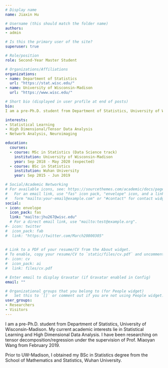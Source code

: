 ```yaml
---
# Display name
name: Jiaxin Hu

# Username (this should match the folder name)
authors:
- admin

# Is this the primary user of the site?
superuser: true

# Role/position
role: Second-Year Master Student

# Organizations/Affiliations
organizations:
- name: Department of Statistics
  url: "https://stat.wisc.edu/"
- name: University of Wisconsin-Madison
  url: "https://www.wisc.edu/"

# Short bio (displayed in user profile at end of posts)
bio: 
I am a pre-Ph.D. student from Department of Statistics, University of Wisconsin-Madison. My current academic interests lie in Statistical Learning and High Dimensional Data Analysis. I have been researching on tensor decomposition/regression under the supervision of Prof. Miaoyan Wang from February 2019. Prior to UW-Madison, I obtained my BSc in Statistics degree from the School of Mathematics and Statistics, Wuhan University.

interests:
- Statistical Learning
- High Dimensional/Tensor Data Analysis
- Network Analysis, Neuroimaging

education:
  courses:
  - course: MSc in Statistics (Data Science track)
    institution: University of Wisconsin-Madison
    year: Sep 2018 - May 2020 (expected)
  - course: BSc in Statistics
    institution: Wuhan University
    year: Sep 2015 - Jun 2019

# Social/Academic Networking
# For available icons, see: https://sourcethemes.com/academic/docs/page-builder/#icons
#   For an email link, use "fas" icon pack, "envelope" icon, and a link in the
#   form "mailto:your-email@example.com" or "#contact" for contact widget.
social:
- icon: envelope
  icon_pack: fas
  link: "mailto:jhu267@wisc.edu"  
  # For a direct email link, use "mailto:test@example.org".
#- icon: twitter
#  icon_pack: fab
#  link: "https://twitter.com/March20800305"
  
  
# Link to a PDF of your resume/CV from the About widget.
# To enable, copy your resume/CV to `static/files/cv.pdf` and uncomment the lines below.
#- icon: cv
#  icon_pack: ai
#  link: files/cv.pdf

# Enter email to display Gravatar (if Gravatar enabled in Config)
email: ""

# Organizational groups that you belong to (for People widget)
#   Set this to `[]` or comment out if you are not using People widget.
user_groups:
- Researchers
- Visitors
---
```


I am a pre-Ph.D. student from Department of Statistics, University of Wisconsin-Madison. My current academic interests lie in Statistical Learning and High Dimensional Data Analysis. I have been researching on tensor decomposition/regression under the supervision of Prof. Miaoyan Wang from February 2019.

Prior to UW-Madison, I obtained my BSc in Statistics degree from the School of Mathematics and Statistics, Wuhan University. 
